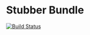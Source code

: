 Stubber Bundle
==============

[![Build Status](https://travis-ci.org/dantudor/StubberBundle.png?branch=master)](https://travis-ci.org/dantudor/StubberBundle)
